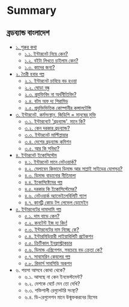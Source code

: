 # Summary

## ব্রডব্যান্ড বাংলাদেশ

* [১. শুরুর কথা](README.md)
  * [১.১. ইন্টারনেট নিয়ে কেন?](Front-Matters/Why-Internet.md)
  * [১.২. বইটা লিখতে চাইলাম কেন?](Front-Matters/Why-this-book.md)
  * [১.৩. কাদের জন্য?](Front-Matters/Target_audience.md)
* [২. তৈরী হবার গল্প](Start/README.md)
  * [২.১. ইন্টারনেট চাবিয়ে বড় হওয়া](Start/growing-up.md)
  * [২.২. ঘোড়া বন্ধু](Start/friend.md)
  * [২.৩. প্রযুক্তিবিদ না অর্থনীতিবিদ?](Start/tech-economist.md)
  * [২.৪. বটম অফ দ্য পিরামিড](Start/bottom-of-pyramid.md)
  * [২.৫. প্রযুক্তিভিত্তিক কোম্পানীর কন্সালটেন্সি](Start/consult.md)
* [৩. ইন্টারনেট, কর্মসংস্থান, জিডিপি = মানুষের মুক্তি](job-creation/README.md)
  * [৩.১. ইন্টারনেটে 'ব্রডব্যান্ড', মানে কি?](job-creation/define-bb.md)
  * [৩.২. কেন দরকার ব্রডব্যান্ড?](job-creation/why-bb.md)
  * [৩.৩. ইন্টারনেট মাল্টিপ্লায়ার](job-creation/multiplier.md)
  * [৩.৪. দেশের ব্রডব্যান্ড কমিশন](job-creation/bb-commission.md)
  * [৩.৫. আর কি সুবিধা?](job-creation/more-benefit.md)
* [৪. ইন্টারনেট ইকোসিস্টেম](Internet-ecosystem/README.md)
  * [৪.১. ইন্টারনেট মানে নেটওয়ার্ক?](Internet-ecosystem/network.md)
  * [৪.২. মেলাবেন কিভাবে ডিমান্ড আর সাপ্লাই সাইডের যোগসূত্র?](Internet-ecosystem/demand-supply.md)
  * [৪.৩. ডিমান্ড বাড়ানোর নীতিমালা](Internet-ecosystem/demand-driven.md)
  * [৪.৪. ইকোসিষ্টেমের গল্প](Internet-ecosystem/ecosystem-story.md)
  * [৪.৫. দরকার কি ইকোসিস্টেমের?](Internet-ecosystem/ecosystem-requirement.md)
  * [৪.৬. নেটওয়ার্ক অ্যাভেইলেবিলিটি গ্যাপ](Internet-ecosystem/network-gap.md)
  * [৪.৭. কানট্রি কোড টপ লেভেল ডোমেইন](Internet-ecosystem/cctld.md)
* [৫. ইন্টারনেটের দামাদামি গল্প](Internet-pricing/README.md)
  * [৫.১. দাম বাড়ে কেন?](Internet-pricing/why-price-high.md)
  * [৫.২. কনটেন্ট ইজ দ্য কিং!](Internet-pricing/content-king.md)
  * [৫.৩. ইন্টারনেটের দাম নিচ্ছে কে?](Internet-pricing/who-takes-it.md)
  * [৫.৪. ইন্টারমিডিয়ারী লাইয়াবিলিটি প্রটেকশন](Internet-pricing/intermediate-liability.md)
  * [৫.৫. ক্রিটিকাল ইনফ্রাস্ট্রাকচার](Internet-pricing/Critical-infrastructure.md)
  * [৫.৬. ডিমান্ড এগ্রিগেশন, সবচেয়ে বড় ক্রেতা কে?](Internet-pricing/demand-aggregation.md)
  * [৫.৭. সাবমেরিন কেবলের গল্প](Internet-pricing/submarine-cable.md)
  * [৫.৮. রিভার্স সাবসিডি অকশন](Internet-pricing/reverse-subsidy.md)
* ৬. পয়সা আসবে কোথা থেকে?
  * ৬.১. আসছে না কেন ইনভেস্টমেন্ট?
  * ৬.২. দেশকে বেচেঁ  দেন তো দেখি?
  * ৬.৩. শক্তিশালী রেগুলেটরি সংস্থা?
  * ৬.৪. ডি-রেগুলেশন মানে উন্মুক্তকরনের হিসেব

